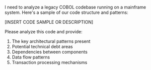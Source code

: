I need to analyze a legacy COBOL codebase running on a mainframe system. Here's a sample of our code structure and patterns:

[INSERT CODE SAMPLE OR DESCRIPTION]

Please analyze this code and provide:
1. The key architectural patterns present
2. Potential technical debt areas 
3. Dependencies between components
4. Data flow patterns
5. Transaction processing mechanisms
